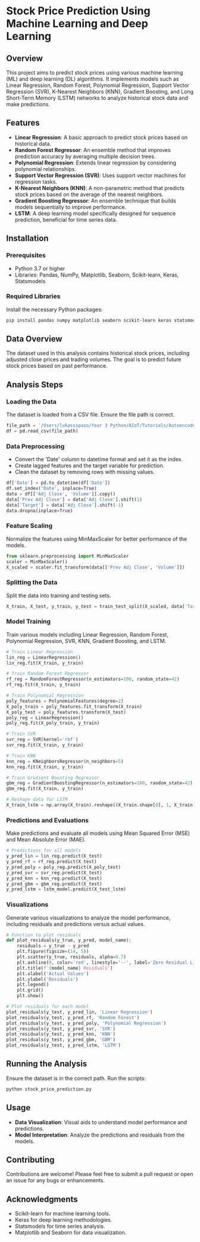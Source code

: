 # Stock Price Prediction Using Machine Learning and Deep Learning

## Overview

This project aims to predict stock prices using various machine learning (ML) and deep learning (DL) algorithms. It implements models such as Linear Regression, Random Forest, Polynomial Regression, Support Vector Regression (SVR), K-Nearest Neighbors (KNN), Gradient Boosting, and Long Short-Term Memory (LSTM) networks to analyze historical stock data and make predictions.

## Features

- **Linear Regression**: A basic approach to predict stock prices based on historical data.
- **Random Forest Regressor**: An ensemble method that improves prediction accuracy by averaging multiple decision trees.
- **Polynomial Regression**: Extends linear regression by considering polynomial relationships.
- **Support Vector Regression (SVR)**: Uses support vector machines for regression tasks.
- **K-Nearest Neighbors (KNN)**: A non-parametric method that predicts stock prices based on the average of the nearest neighbors.
- **Gradient Boosting Regressor**: An ensemble technique that builds models sequentially to improve performance.
- **LSTM**: A deep learning model specifically designed for sequence prediction, beneficial for time series data.

## Installation

### Prerequisites

- Python 3.7 or higher
- Libraries: Pandas, NumPy, Matplotlib, Seaborn, Scikit-learn, Keras, Statsmodels

### Required Libraries

Install the necessary Python packages:

```bash
pip install pandas numpy matplotlib seaborn scikit-learn keras statsmodels
```

## Data Overview

The dataset used in this analysis contains historical stock prices, including adjusted close prices and trading volumes. The goal is to predict future stock prices based on past performance.

## Analysis Steps

### Loading the Data

The dataset is loaded from a CSV file. Ensure the file path is correct.

```python
file_path = '/Users/lukassspazo/Year 3 Python/AIoT/Tutorials/Autoencoder For Trading/dataMSFTday2024.csv'
df = pd.read_csv(file_path)
```

### Data Preprocessing

- Convert the 'Date' column to datetime format and set it as the index.
- Create lagged features and the target variable for prediction.
- Clean the dataset by removing rows with missing values.

```python
df['Date'] = pd.to_datetime(df['Date'])
df.set_index('Date', inplace=True)
data = df[['Adj Close', 'Volume']].copy()
data['Prev Adj Close'] = data['Adj Close'].shift(1)
data['Target'] = data['Adj Close'].shift(-1)
data.dropna(inplace=True)
```

### Feature Scaling

Normalize the features using MinMaxScaler for better performance of the models.

```python
from sklearn.preprocessing import MinMaxScaler
scaler = MinMaxScaler()
X_scaled = scaler.fit_transform(data[['Prev Adj Close', 'Volume']])
```

### Splitting the Data

Split the data into training and testing sets.

```python
X_train, X_test, y_train, y_test = train_test_split(X_scaled, data['Target'], test_size=0.2, random_state=42)
```

### Model Training

Train various models including Linear Regression, Random Forest, Polynomial Regression, SVR, KNN, Gradient Boosting, and LSTM.

```python
# Train Linear Regression
lin_reg = LinearRegression()
lin_reg.fit(X_train, y_train)

# Train Random Forest Regressor
rf_reg = RandomForestRegressor(n_estimators=100, random_state=42)
rf_reg.fit(X_train, y_train)

# Train Polynomial Regression
poly_features = PolynomialFeatures(degree=2)
X_poly_train = poly_features.fit_transform(X_train)
X_poly_test = poly_features.transform(X_test)
poly_reg = LinearRegression()
poly_reg.fit(X_poly_train, y_train)

# Train SVR
svr_reg = SVR(kernel='rbf')
svr_reg.fit(X_train, y_train)

# Train KNN
knn_reg = KNeighborsRegressor(n_neighbors=5)
knn_reg.fit(X_train, y_train)

# Train Gradient Boosting Regressor
gbm_reg = GradientBoostingRegressor(n_estimators=100, random_state=42)
gbm_reg.fit(X_train, y_train)

# Reshape data for LSTM
X_train_lstm = np.array(X_train).reshape((X_train.shape[0], 1, X_train.shape[1]))
```

### Predictions and Evaluations

Make predictions and evaluate all models using Mean Squared Error (MSE) and Mean Absolute Error (MAE).

```python
# Predictions for all models
y_pred_lin = lin_reg.predict(X_test)
y_pred_rf = rf_reg.predict(X_test)
y_pred_poly = poly_reg.predict(X_poly_test)
y_pred_svr = svr_reg.predict(X_test)
y_pred_knn = knn_reg.predict(X_test)
y_pred_gbm = gbm_reg.predict(X_test)
y_pred_lstm = lstm_model.predict(X_test_lstm)
```

### Visualizations

Generate various visualizations to analyze the model performance, including residuals and predictions versus actual values.

```python
# Function to plot residuals
def plot_residuals(y_true, y_pred, model_name):
    residuals = y_true - y_pred
    plt.figure(figsize=(14, 5))
    plt.scatter(y_true, residuals, alpha=0.7)
    plt.axhline(0, color='red', linestyle='--', label='Zero Residual Line')
    plt.title(f'{model_name} Residuals')
    plt.xlabel('Actual Values')
    plt.ylabel('Residuals')
    plt.legend()
    plt.grid()
    plt.show()

# Plot residuals for each model
plot_residuals(y_test, y_pred_lin, 'Linear Regression')
plot_residuals(y_test, y_pred_rf, 'Random Forest')
plot_residuals(y_test, y_pred_poly, 'Polynomial Regression')
plot_residuals(y_test, y_pred_svr, 'SVR')
plot_residuals(y_test, y_pred_knn, 'KNN')
plot_residuals(y_test, y_pred_gbm, 'GBM')
plot_residuals(y_test, y_pred_lstm, 'LSTM')
```

## Running the Analysis

Ensure the dataset is in the correct path. Run the scripts:

```bash
python stock_price_prediction.py
```

## Usage

- **Data Visualization**: Visual aids to understand model performance and predictions.
- **Model Interpretation**: Analyze the predictions and residuals from the models.

## Contributing

Contributions are welcome! Please feel free to submit a pull request or open an issue for any bugs or enhancements.

## Acknowledgments

- Scikit-learn for machine learning tools.
- Keras for deep learning methodologies.
- Statsmodels for time series analysis.
- Matplotlib and Seaborn for data visualization.
